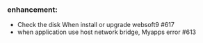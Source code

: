 ### enhancement:

- Check the disk When install or upgrade websoft9  #617
- when application use host network bridge, Myapps error #613



